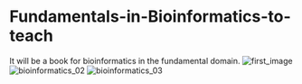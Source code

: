 # Fundamentals-in-Bioinformatics-to-teach
It will be a book for bioinformatics in the fundamental domain. 
![first_image](https://user-images.githubusercontent.com/66325392/209438024-dc14a511-6004-48d7-ad9b-878a86afca20.jpg)
![bioinformatics_02](https://user-images.githubusercontent.com/66325392/209518955-c4c64bc8-542a-422f-baba-795956d6b480.jpg)
![bioinformatics_03](https://user-images.githubusercontent.com/66325392/209794874-4e4207a7-4436-48cb-b20d-44aa7b8c0c11.jpg)
